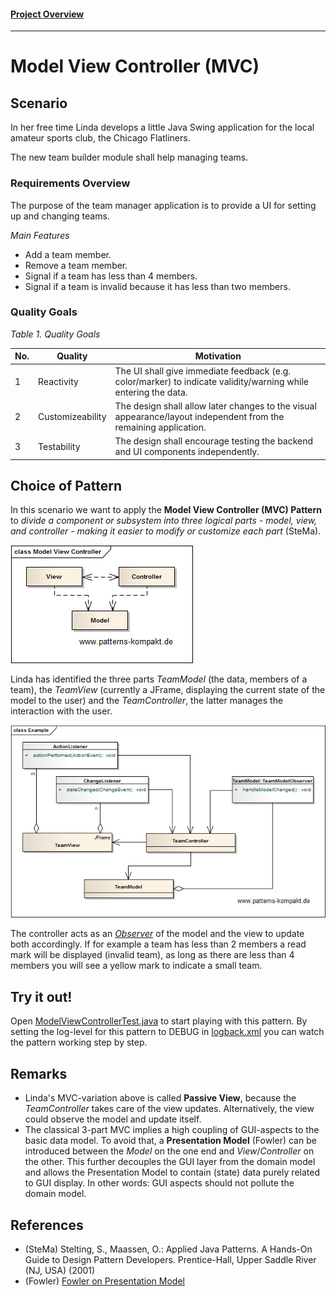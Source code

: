 #### [Project Overview](../../../../../../../README.md)
----

# Model View Controller (MVC)

## Scenario

In her free time Linda develops a little Java Swing application for the local amateur sports club, the Chicago Flatliners.

The new team builder module shall help managing teams.

### Requirements Overview

The purpose of the team manager application is to provide a UI for setting up and changing teams.

_Main Features_

* Add a team member.
* Remove a team member.
* Signal if a team has less than 4 members.
* Signal if a team is invalid because it has less than two members.

### Quality Goals

_Table 1. Quality Goals_

No.|Quality|Motivation
---|-------|----------
1|Reactivity|The UI shall give immediate feedback (e.g. color/marker) to indicate validity/warning while entering the data.
2|Customizeability|The design shall allow later changes to the visual appearance/layout independent from the remaining application.
3|Testability|The design shall encourage testing the backend and UI components independently.

## Choice of Pattern
In this scenario we want to apply the **Model View Controller (MVC) Pattern** to _divide a component or subsystem into three logical parts - model, view, and controller - making it easier to modify or customize each part_ (SteMa). 

![Test](../../../../../../../doc/patterns/images/model_view_controller_cn.png)

Linda has identified the three parts _TeamModel_ (the data, members of a team), the _TeamView_ (currently a JFrame, displaying the current state of the model to the user) and the _TeamController_, the latter manages the interaction with the user.

![Test](../../../../../../../doc/patterns/images/model_view_controller_cx.png)

The controller acts as an _[Observer](../observer/README.md)_ of the model and the view to update both accordingly. If for example a team has less than 2 members a read mark will be displayed (invalid team), as long as there are less than 4 members you will see a yellow mark to indicate a small team.

## Try it out!

Open [ModelViewControllerTest.java](ModelViewControllerTest.java) to start playing with this pattern. By setting the log-level for this pattern to DEBUG in [logback.xml](../../../../../../../src/main/resources/logback.xml) you can watch the pattern working step by step.

## Remarks
* Linda's MVC-variation above is called **Passive View**, because the _TeamController_ takes care of the view updates. Alternatively, the view could observe the model and update itself.
* The classical 3-part MVC implies a high coupling of GUI-aspects to the basic data model. To avoid that, a **Presentation Model** (Fowler) can be introduced between the _Model_ on the one end and _View_/_Controller_ on the other. This further decouples the GUI layer from the domain model and allows the Presentation Model to contain (state) data purely related to GUI display. In other words: GUI aspects should not pollute the domain model.

## References

* (SteMa) Stelting, S., Maassen, O.: Applied Java Patterns. A Hands-On Guide to Design Pattern Developers. Prentice-Hall, Upper Saddle River (NJ, USA) (2001)
* (Fowler) [Fowler on Presentation Model](https://martinfowler.com/eaaDev/PresentationModel.html)
